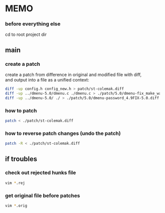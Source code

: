 # MEMO

### before everything else
cd to root project dir

## main
### create a patch
create a patch from difference in original and modified file with diff,\
and output into a file as a unified context:
```sh
diff -up config.h config_new.h > patch/st-colemak.diff
diff -up ../dmenu-5.0/dmenu.c ./dmenu.c > ./patch/5.0/dmenu-fix_make_warning_INTERSECT-5.0.diff
diff -up ../dmenu-5.0/ ./ > ./patch/5.0/dmenu-password_4.9FIX-5.0.diff
```

### how to patch
```sh
patch < ./patch/st-colemak.diff
```

### how to reverse patch changes (undo the patch)
```sh
patch -R < ./patch/st-colemak.diff
```

## if troubles

### check out rejected hunks file
```sh
vim *.rej
```

### get original file before patches
```sh
vim *.orig
```
